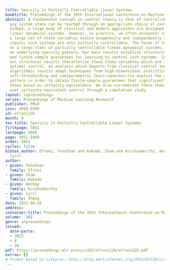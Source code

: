 ```yaml
---
title: Sparsity in Partially Controllable Linear Systems
booktitle: Proceedings of the 39th International Conference on Machine Learning
abstract: A fundamental concept in control theory is that of controllability, where
  any system state can be reached through an appropriate choice of control inputs.
  Indeed, a large body of classical and modern approaches are designed for controllable
  linear dynamical systems. However, in practice, we often encounter systems in which
  a large set of state variables evolve exogenously and independently of the control
  inputs; such systems are only partially controllable. The focus of this work is
  on a large class of partially controllable linear dynamical systems, specified by
  an underlying sparsity pattern. Our main results establish structural conditions
  and finite-sample guarantees for learning to control such systems. In particular,
  our structural results characterize those state variables which are irrelevant for
  optimal control, an analysis which departs from classical control techniques. Our
  algorithmic results adapt techniques from high-dimensional statistics{—}specifically
  soft-thresholding and semiparametric least-squares{—}to exploit the underlying sparsity
  pattern in order to obtain finite-sample guarantees that significantly improve over
  those based on certainty-equivalence. We also corroborate these theoretical improvements
  over certainty-equivalent control through a simulation study.
layout: inproceedings
series: Proceedings of Machine Learning Research
publisher: PMLR
issn: 2640-3498
id: efroni22b
month: 0
tex_title: Sparsity in Partially Controllable Linear Systems
firstpage: 5851
lastpage: 5860
page: 5851-5860
order: 5851
cycles: false
bibtex_author: Efroni, Yonathan and Kakade, Sham and Krishnamurthy, Akshay and Zhang,
  Cyril
author:
- given: Yonathan
  family: Efroni
- given: Sham
  family: Kakade
- given: Akshay
  family: Krishnamurthy
- given: Cyril
  family: Zhang
date: 2022-06-28
address:
container-title: Proceedings of the 39th International Conference on Machine Learning
volume: '162'
genre: inproceedings
issued:
  date-parts:
  - 2022
  - 6
  - 28
pdf: https://proceedings.mlr.press/v162/efroni22b/efroni22b.pdf
extras: []
# Format based on citeproc: http://blog.martinfenner.org/2013/07/30/citeproc-yaml-for-bibliographies/
---
```

